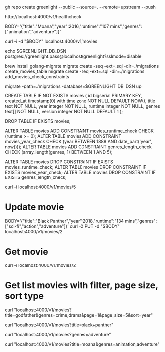 gh repo create greenlight --public --source=. --remote=upstream --push


http://localhost:4000/v1/healthcheck


BODY='{"title":"Moana","year":2016,"runtime":"107 mins","genres":["animation","adventure"]}'

curl -i -d "$BODY" localhost:4000/v1/movies

echo $GREENLIGHT_DB_DSN
postgres://greenlight:pass@localhost/greenlight?sslmode=disable

brew install golang-migrate
migrate create -seq -ext=.sql -dir=./migrations create_movies_table
migrate create -seq -ext=.sql -dir=./migrations add_movies_check_constraints

migrate -path=./migrations -database=$GREENLIGHT_DB_DSN up

CREATE TABLE IF NOT EXISTS movies (
    id bigserial PRIMARY KEY,
    created_at timestamp(0) with time zone NOT NULL DEFAULT NOW(), title text NOT NULL,
    year integer NOT NULL,
    runtime integer NOT NULL,
    genres text[] NOT NULL,
    version integer NOT NULL DEFAULT 1
);

DROP TABLE IF EXISTS movies;

ALTER TABLE movies ADD CONSTRAINT movies_runtime_check CHECK (runtime >= 0);
ALTER TABLE movies ADD CONSTRAINT movies_year_check CHECK (year BETWEEN 1888 AND date_part('year', now())); 
ALTER TABLE movies ADD CONSTRAINT genres_length_check CHECK (array_length(genres, 1) BETWEEN 1 AND 5);

ALTER TABLE movies DROP CONSTRAINT IF EXISTS movies_runtime_check; 
ALTER TABLE movies DROP CONSTRAINT IF EXISTS movies_year_check; 
ALTER TABLE movies DROP CONSTRAINT IF EXISTS genres_length_check;


curl -i localhost:4000/v1/movies/5


# Update movie
BODY='{"title":"Black Panther","year":2018,"runtime":"134 mins","genres":["sci-fi","action","adventure"]}'
curl -X PUT -d "$BODY" localhost:4000/v1/movies/2

# Get movie
curl -i localhost:4000/v1/movies/2


# Get list movies with filter, page size, sort type
curl "localhost:4000/v1/movies?title=godfather&genres=crime,drama&page=1&page_size=5&sort=year"

curl "localhost:4000/v1/movies?title=black+panther"

curl "localhost:4000/v1/movies?genres=adventure"

curl "localhost:4000/v1/movies?title=moana&genres=animation,adventure"